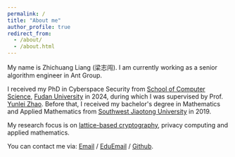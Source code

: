 ```yaml
---
permalink: /
title: "About me"
author_profile: true
redirect_from: 
  - /about/
  - /about.html
---
```


My name is Zhichuang Liang (梁志闯). I am currently working as a senior algorithm engineer in Ant Group. 

I received my PhD in Cyberspace Security from [School of Computer Science](https://cs.fudan.edu.cn), [Fudan University](https://fudan.edu.cn) in 2024, during which I was supervised by Prof. [Yunlei Zhao](https://cs.fudan.edu.cn/3f/ba/c25909a278458/page.htm). Before that, I received my bachelor's degree in Mathematics and Applied Mathematics from [Southwest Jiaotong University](https://swjtu.edu.cn) in 2019. 

My research focus is on [lattice-based cryptography](https://en.wikipedia.org/wiki/Lattice-based_cryptography), privacy computing and applied mathematics. 

You can contact me via: [Email](mailto:zcliang19@163.com) / [EduEmail](mailto:zcliang21@m.fudan.edu.cn) / [Github](https://github.com/zhichuangliang).
